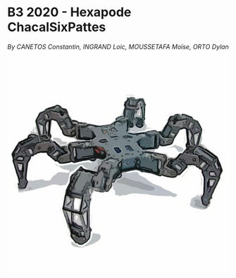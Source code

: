 # B3 2020 - Hexapode ChacalSixPattes
_By CANETOS Constantin, INGRAND Loic, MOUSSETAFA Moïse,	ORTO Dylan_
![Screenshot](sketch1.jpg) 

